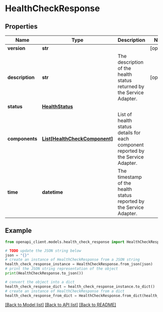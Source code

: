 # HealthCheckResponse


## Properties

Name | Type | Description | Notes
------------ | ------------- | ------------- | -------------
**version** | **str** |  | [optional] 
**description** | **str** | The description of the health status returned by the Service Adapter. | [optional] 
**status** | [**HealthStatus**](HealthStatus.md) |  | 
**components** | [**List[HealthCheckComponent]**](HealthCheckComponent.md) | List of health status details for each component reported by the Service Adapter. | 
**time** | **datetime** | The timestamp of the health status reported by the Service Adapter. | 

## Example

```python
from openapi_client.models.health_check_response import HealthCheckResponse

# TODO update the JSON string below
json = "{}"
# create an instance of HealthCheckResponse from a JSON string
health_check_response_instance = HealthCheckResponse.from_json(json)
# print the JSON string representation of the object
print(HealthCheckResponse.to_json())

# convert the object into a dict
health_check_response_dict = health_check_response_instance.to_dict()
# create an instance of HealthCheckResponse from a dict
health_check_response_from_dict = HealthCheckResponse.from_dict(health_check_response_dict)
```
[[Back to Model list]](../README.md#documentation-for-models) [[Back to API list]](../README.md#documentation-for-api-endpoints) [[Back to README]](../README.md)


